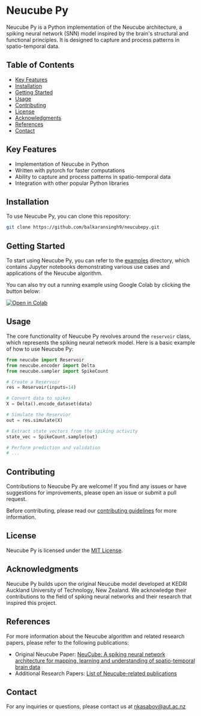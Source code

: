 # Neucube Py

Neucube Py is a Python implementation of the Neucube architecture, a spiking neural network (SNN) model inspired by the brain's structural and functional principles. It is designed to capture and process patterns in spatio-temporal data.

## Table of Contents
- [Key Features](#key-features)
- [Installation](#installation)
- [Getting Started](#getting-started)
- [Usage](#usage)
- [Contributing](#contributing)
- [License](#license)
- [Acknowledgments](#acknowledgments)
- [References](#references)
- [Contact](#contact)

## Key Features

- Implementation of Neucube in Python
- Written with pytorch for faster computations
- Ability to capture and process patterns in spatio-temporal data
- Integration with other popular Python libraries

## Installation

To use Neucube Py, you can clone this repository:

```bash
git clone https://github.com/balkaransingh9/neucubepy.git
```

## Getting Started

To start using Neucube Py, you can refer to the [examples](examples/) directory, which contains Jupyter notebooks demonstrating various use cases and applications of the Neucube algorithm.

You can also try out a running example using Google Colab by clicking the button below:

[![Open in Colab](https://colab.research.google.com/assets/colab-badge.svg)](https://colab.research.google.com/drive/1UOHahwu4VDsh-Qq2R2-syObrAatCJygX?usp=sharing)

## Usage

The core functionality of Neucube Py revolves around the `reservoir` class, which represents the spiking neural network model. Here is a basic example of how to use Neucube Py:

```python
from neucube import Reservoir
from neucube.encoder import Delta
from neucube.sampler import SpikeCount

# Create a Reservoir 
res = Reservoir(inputs=14)

# Convert data to spikes
X = Delta().encode_dataset(data)

# Simulate the Reservior
out = res.simulate(X)

# Extract state vectors from the spiking activity
state_vec = SpikeCount.sample(out)

# Perform prediction and validation
# ...

```

## Contributing

Contributions to Neucube Py are welcome! If you find any issues or have suggestions for improvements, please open an issue or submit a pull request.

Before contributing, please read our [contributing guidelines](CONTRIBUTING.md) for more information.

## License

Neucube Py is licensed under the [MIT License](LICENSE).

## Acknowledgments

Neucube Py builds upon the original Neucube model developed at KEDRI Auckland University of Technology, New Zealand. We acknowledge their contributions to the field of spiking neural networks and their research that inspired this project.

## References

For more information about the Neucube algorithm and related research papers, please refer to the following publications:

- Original Neucube Paper: [NeuCube: A spiking neural network architecture for mapping, learning and understanding of spatio-temporal brain data](https://www.sciencedirect.com/science/article/abs/pii/S0893608014000070)
- Additional Research Papers: [List of Neucube-related publications](https://kedri.aut.ac.nz/our-projects/publications)

## Contact

For any inquiries or questions, please contact us at nkasabov@aut.ac.nz